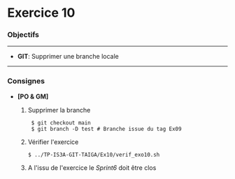 Exercice 10
===

### Objectifs
---

* **GIT**: Supprimer une branche locale

---
### Consignes


* **[PO & GM]** 

	1. Supprimer la branche

			$ git checkout main
			$ git branch -D test # Branche issue du tag Ex09
		
	3.  Vérifier l'exercice
		
			$ ../TP-IS3A-GIT-TAIGA/Ex10/verif_exo10.sh
		
	4. A l'issu de l'exercice le *Sprint6* doit être clos

